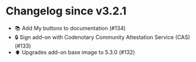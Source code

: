 # Changelog since v3.2.1
- 📚 Add My buttons to documentation (#134) 
- 🔒 Sign add-on with Codenotary Community Attestation Service (CAS) (#133) 
- ⬆️ Upgrades add-on base image to 5.3.0 (#132) 
